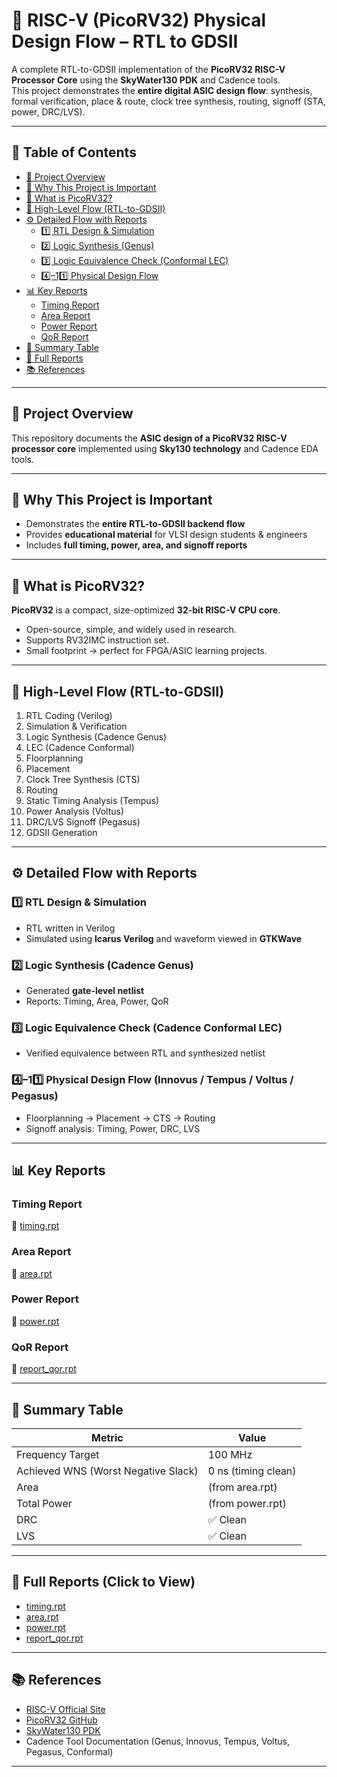 # 🚀 RISC-V (PicoRV32) Physical Design Flow – RTL to GDSII  

A complete RTL-to-GDSII implementation of the **PicoRV32 RISC-V Processor Core** using the **SkyWater130 PDK** and Cadence tools.  
This project demonstrates the **entire digital ASIC design flow**: synthesis, formal verification, place & route, clock tree synthesis, routing, signoff (STA, power, DRC/LVS).  

---

## 📑 Table of Contents  
- [📌 Project Overview](#-project-overview)  
- [🚀 Why This Project is Important](#-why-this-project-is-important)  
- [🧩 What is PicoRV32?](#-what-is-picorv32)  
- [📐 High-Level Flow (RTL-to-GDSII)](#-high-level-flow-rtl-to-gdsii)  
- [⚙️ Detailed Flow with Reports](#️-detailed-flow-with-reports)  
  - [1️⃣ RTL Design & Simulation](#1️⃣-rtl-design--simulation)  
  - [2️⃣ Logic Synthesis (Genus)](#2️⃣-logic-synthesis-cadence-genus)  
  - [3️⃣ Logic Equivalence Check (Conformal LEC)](#3️⃣-logic-equivalence-check-cadence-conformal-lec)  
  - [4️⃣–11️⃣ Physical Design Flow](#4️⃣11️⃣-physical-design-flow-innovus--tempus--voltus--pegasus)  
- [📊 Key Reports](#-key-reports)  
  - [Timing Report](#timing-report)  
  - [Area Report](#area-report)  
  - [Power Report](#power-report)  
  - [QoR Report](#qor-report)  
- [📌 Summary Table](#-summary-table)  
- [🔗 Full Reports](#-full-reports-click-to-view)  
- [📚 References](#-references)  

---

## 📌 Project Overview  
This repository documents the **ASIC design of a PicoRV32 RISC-V processor core** implemented using **Sky130 technology** and Cadence EDA tools.  

---

## 🚀 Why This Project is Important  
- Demonstrates the **entire RTL-to-GDSII backend flow**  
- Provides **educational material** for VLSI design students & engineers  
- Includes **full timing, power, area, and signoff reports**  

---

## 🧩 What is PicoRV32?  
**PicoRV32** is a compact, size-optimized **32-bit RISC-V CPU core**.  
- Open-source, simple, and widely used in research.  
- Supports RV32IMC instruction set.  
- Small footprint → perfect for FPGA/ASIC learning projects.  

---

## 📐 High-Level Flow (RTL-to-GDSII)  
1. RTL Coding (Verilog)  
2. Simulation & Verification  
3. Logic Synthesis (Cadence Genus)  
4. LEC (Cadence Conformal)  
5. Floorplanning  
6. Placement  
7. Clock Tree Synthesis (CTS)  
8. Routing  
9. Static Timing Analysis (Tempus)  
10. Power Analysis (Voltus)  
11. DRC/LVS Signoff (Pegasus)  
12. GDSII Generation  

---

## ⚙️ Detailed Flow with Reports  

### 1️⃣ RTL Design & Simulation  
- RTL written in Verilog  
- Simulated using **Icarus Verilog** and waveform viewed in **GTKWave**  

### 2️⃣ Logic Synthesis (Cadence Genus)  
- Generated **gate-level netlist**  
- Reports: Timing, Area, Power, QoR  

### 3️⃣ Logic Equivalence Check (Cadence Conformal LEC)  
- Verified equivalence between RTL and synthesized netlist  

### 4️⃣–11️⃣ Physical Design Flow (Innovus / Tempus / Voltus / Pegasus)  
- Floorplanning → Placement → CTS → Routing  
- Signoff analysis: Timing, Power, DRC, LVS  

---

## 📊 Key Reports  

### Timing Report  
📄 [timing.rpt](reports/timing.rpt)  

### Area Report  
📄 [area.rpt](reports/area.rpt)  

### Power Report  
📄 [power.rpt](reports/power.rpt)  

### QoR Report  
📄 [report_qor.rpt](reports/report_qor.rpt)  

---

## 📌 Summary Table  

| Metric | Value |
|--------|-------|
| Frequency Target | 100 MHz |
| Achieved WNS (Worst Negative Slack) | 0 ns (timing clean) |
| Area | (from area.rpt) |
| Total Power | (from power.rpt) |
| DRC | ✅ Clean |
| LVS | ✅ Clean |

---

## 🔗 Full Reports (Click to View)  
- [timing.rpt](reports/timing.rpt)  
- [area.rpt](reports/area.rpt)  
- [power.rpt](reports/power.rpt)  
- [report_qor.rpt](reports/report_qor.rpt)  

---

## 📚 References  
- [RISC-V Official Site](https://riscv.org/)  
- [PicoRV32 GitHub](https://github.com/cliffordwolf/picorv32)  
- [SkyWater130 PDK](https://github.com/google/skywater-pdk)  
- Cadence Tool Documentation (Genus, Innovus, Tempus, Voltus, Pegasus, Conformal)  

---
